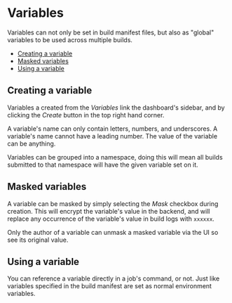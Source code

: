 <div class="doc-section" markdown>

# Variables

<div class="doc-content panel" markdown>
<div class="panel-body" markdown>

Variables can not only be set in build manifest files, but also as "global"
variables to be used across multiple builds.

* [Creating a variable](#creating-a-variable)
* [Masked variables](#masked-variables)
* [Using a variable](#using-a-variable)

## Creating a variable

Variables a created from the *Variables* link the dashboard's sidebar, and by
clicking the *Create* button in the top right hand corner.

A variable's name can only contain letters, numbers, and underscores. A
variable's name cannot have a leading number. The value of the variable
can be anything.

Variables can be grouped into a namespace, doing this will mean all builds
submitted to that namespace will have the given variable set on it.

## Masked variables

A variable can be masked by simply selecting the *Mask* checkbox during
creation. This will encrypt the variable's value in the backend, and will
replace any occurrence of the variable's value in build logs with `xxxxxx`.

Only the author of a variable can unmask a masked variable via the UI so see
its original value.

## Using a variable

You can reference a variable directly in a job's command, or not. Just like
variables specified in the build manifest are set as normal environment
variables.

</div>
</div>
</div>
